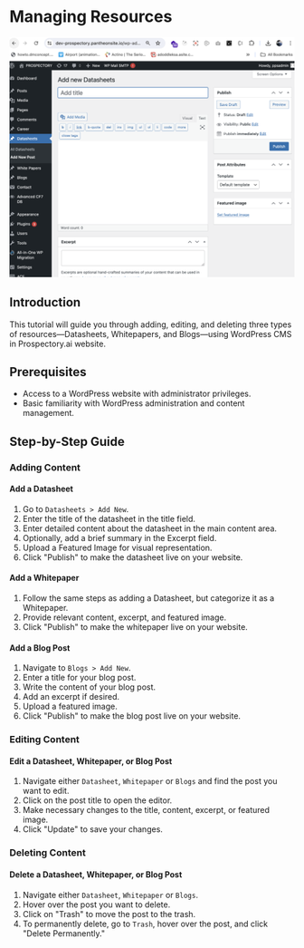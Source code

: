 # Managing Resources

![Resources Pages](assets/updatedatasheets.png)

## Introduction

This tutorial will guide you through adding, editing, and deleting three types of resources—Datasheets, Whitepapers, and Blogs—using WordPress CMS in Prospectory.ai website.

## Prerequisites

- Access to a WordPress website with administrator privileges.
- Basic familiarity with WordPress administration and content management.

## Step-by-Step Guide

### Adding Content

#### Add a Datasheet

1. Go to `Datasheets > Add New`.
2. Enter the title of the datasheet in the title field.
3. Enter detailed content about the datasheet in the main content area.
4. Optionally, add a brief summary in the Excerpt field.
5. Upload a Featured Image for visual representation.
6. Click "Publish" to make the datasheet live on your website.

#### Add a Whitepaper

1. Follow the same steps as adding a Datasheet, but categorize it as a Whitepaper.
2. Provide relevant content, excerpt, and featured image.
3. Click "Publish" to make the whitepaper live on your website.

#### Add a Blog Post

1. Navigate to `Blogs > Add New`.
2. Enter a title for your blog post.
3. Write the content of your blog post.
4. Add an excerpt if desired.
5. Upload a featured image.
6. Click "Publish" to make the blog post live on your website.

### Editing Content

#### Edit a Datasheet, Whitepaper, or Blog Post

1. Navigate either `Datasheet`, `Whitepaper` or `Blogs` and find the post you want to edit.
2. Click on the post title to open the editor.
3. Make necessary changes to the title, content, excerpt, or featured image.
4. Click "Update" to save your changes.

### Deleting Content

#### Delete a Datasheet, Whitepaper, or Blog Post

1. Navigate either `Datasheet`, `Whitepaper` or `Blogs`.
2. Hover over the post you want to delete.
3. Click on "Trash" to move the post to the trash.
4. To permanently delete, go to `Trash`, hover over the post, and click "Delete Permanently."

<br><br><br><br><br>
